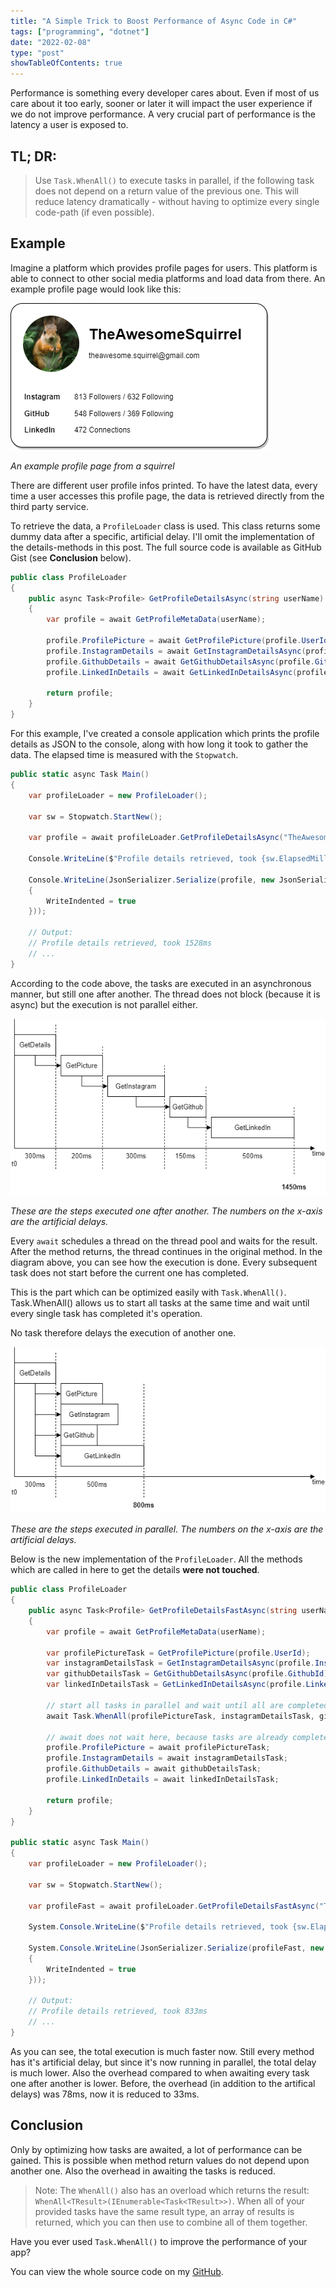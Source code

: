 ```yaml
---
title: "A Simple Trick to Boost Performance of Async Code in C#"
tags: ["programming", "dotnet"]
date: "2022-02-08"
type: "post"
showTableOfContents: true
---
```


Performance is something every developer cares about.
Even if most of us care about it too early, sooner or later it will impact the user experience if we do not improve performance.
A very crucial part of performance is the latency a user is exposed to.

## TL; DR:
> Use `Task.WhenAll()` to execute tasks in parallel,
if the following task does not depend on a return value of the previous one.
This will reduce latency dramatically - without having to optimize every single code-path (if even possible).

## Example

Imagine a platform which provides profile pages for users.
This platform is able to connect to other social media platforms and load data from there.
An example profile page would look like this:

![An example profile page from a squirrel](./squirrels_profile.png)

*An example profile page from a squirrel*

There are different user profile infos printed.
To have the latest data, every time a user accesses this profile page, 
the data is retrieved directly from the third party service.

To retrieve the data, a `ProfileLoader` class is used.
This class returns some dummy data after a specific, artificial delay.
I'll omit the implementation of the details-methods in this post.
The full source code is available as GitHub Gist (see **Conclusion** below).

```csharp
public class ProfileLoader
{
    public async Task<Profile> GetProfileDetailsAsync(string userName)
    {
        var profile = await GetProfileMetaData(userName);

        profile.ProfilePicture = await GetProfilePicture(profile.UserId);
        profile.InstagramDetails = await GetInstagramDetailsAsync(profile.InstagramId);
        profile.GithubDetails = await GetGithubDetailsAsync(profile.GithubId);
        profile.LinkedInDetails = await GetLinkedInDetailsAsync(profile.LinkedInId);

        return profile;
    }
}
```

For this example, I've created a console application which prints the profile details as JSON to the console,
along with how long it took to gather the data.
The elapsed time is measured with the `Stopwatch`.

```csharp
public static async Task Main()
{
    var profileLoader = new ProfileLoader();

    var sw = Stopwatch.StartNew();
    
    var profile = await profileLoader.GetProfileDetailsAsync("TheAwesomeSquirrel");

    Console.WriteLine($"Profile details retrieved, took {sw.ElapsedMilliseconds}ms");

    Console.WriteLine(JsonSerializer.Serialize(profile, new JsonSerializerOptions
    {
        WriteIndented = true
    }));

    // Output: 
    // Profile details retrieved, took 1528ms
    // ...
}
```

According to the code above, the tasks are executed in an asynchronous manner, but still one after another.
The thread does not block (because it is async) but the execution is not parallel either.

![Flowchart when using sequential execution](./flowchart_normal.png)

*These are the steps executed one after another. The numbers on the x-axis are the artificial delays.*

Every `await` schedules a thread on the thread pool and waits for the result.
After the method returns, the thread continues in the original method.
In the diagram above, you can see how the execution is done.
Every subsequent task does not start before the current one has completed.

This is the part which can be optimized easily with `Task.WhenAll()`.
Task.WhenAll() allows us to start all tasks at the same time and
wait until every single task has completed it's operation.

No task therefore delays the execution of another one.

![Flowchart when using parallel execution with Task.WhenAll](./flowchart_fast.png)

*These are the steps executed in parallel. The numbers on the x-axis are the artificial delays.*


Below is the new implementation of the `ProfileLoader`.
All the methods which are called in here to get the details **were not touched**.

```csharp
public class ProfileLoader
{   
    public async Task<Profile> GetProfileDetailsFastAsync(string userName)
    {
        var profile = await GetProfileMetaData(userName);

        var profilePictureTask = GetProfilePicture(profile.UserId);
        var instagramDetailsTask = GetInstagramDetailsAsync(profile.InstagramId);
        var githubDetailsTask = GetGithubDetailsAsync(profile.GithubId);
        var linkedInDetailsTask = GetLinkedInDetailsAsync(profile.LinkedInId);

        // start all tasks in parallel and wait until all are completed
        await Task.WhenAll(profilePictureTask, instagramDetailsTask, githubDetailsTask, linkedInDetailsTask);

        // await does not wait here, because tasks are already completed
        profile.ProfilePicture = await profilePictureTask;
        profile.InstagramDetails = await instagramDetailsTask;
        profile.GithubDetails = await githubDetailsTask;
        profile.LinkedInDetails = await linkedInDetailsTask;
        
        return profile;
    }
}

public static async Task Main()
{
    var profileLoader = new ProfileLoader();

    var sw = Stopwatch.StartNew();
       
    var profileFast = await profileLoader.GetProfileDetailsFastAsync("TheAwesomeSquirrel");

    System.Console.WriteLine($"Profile details retrieved, took {sw.ElapsedMilliseconds}ms");

    System.Console.WriteLine(JsonSerializer.Serialize(profileFast, new JsonSerializerOptions
    {
        WriteIndented = true
    }));

    // Output: 
    // Profile details retrieved, took 833ms
    // ...
}
```

As you can see, the total execution is much faster now.
Still every method has it's artificial delay, but since it's
now running in parallel, the total delay is much lower. 
Also the overhead compared to when awaiting every task one after another is lower.
Before, the overhead (in addition to the artifical delays) was 78ms, now it is reduced to 33ms.


## Conclusion

Only by optimizing how tasks are awaited, a lot of performance can be gained.
This is possible when method return values do not depend upon another one.
Also the overhead in awaiting the tasks is reduced.

> Note: The `WhenAll()` also has an overload which returns the result:
`WhenAll<TResult>(IEnumerable<Task<TResult>>)`.
When all of your provided tasks have the same result type, an
array of results is returned, which you can then use to combine
all of them together.

Have you ever used `Task.WhenAll()` to improve the performance of your app?

You can view the whole source code on my [GitHub](
https://github.com/davidkroell/davidkroell.com/tree/main/content/blogposts/2022/boost-async-code-in-csharp/src/).

